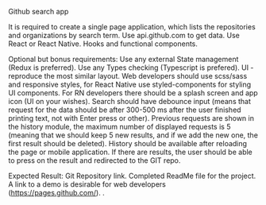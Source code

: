 Github search app

It is required to create a single page application,
which lists the repositories and organizations by search term.
Use api.github.com to get data.
Use React or React Native. Hooks and functional components.


Optional but bonus requirements:
Use any external State management (Redux is preferred). 
Use any Types checking (Typescript is prefered).
UI - reproduce the most similar layout. Web developers should use scss/sass and responsive styles, for React Native use styled-components for styling UI components.
For RN developers there should be a splash screen and app icon (UI on your wishes).
Search should have debounce input (means that request for the data should be after 300-500 ms after the user finished printing text, not with Enter press or other).
Previous requests are shown in the history module, the maximum number of  displayed requests is 5 (meaning that we should keep 5 new results, and if we add the new one, the first result should be deleted). History should be available after reloading the page or mobile application.
If there are results, the user should be able to press on the result and redirected to the GIT repo.


Expected Result:
Git Repository link.
Completed ReadMe file for the project.
A link to a demo is desirable for web developers (https://pages.github.com/).
.
